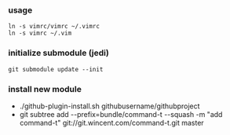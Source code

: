
### usage
	ln -s vimrc/vimrc ~/.vimrc
	ln -s vimrc ~/.vim

### initialize submodule (jedi)
    git submodule update --init

### install new module
 * ./github-plugin-install.sh githubusername/githubproject
 * git subtree add --prefix=bundle/command-t --squash -m "add command-t" git://git.wincent.com/command-t.git master
